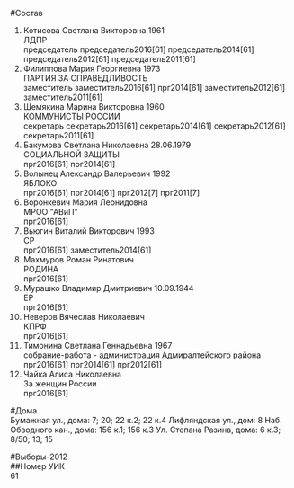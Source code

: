 #Состав  
1. Котисова Светлана Викторовна 1961  
    ЛДПР  
    председатель председатель2016[61] председатель2014[61] председатель2012[61] председатель2011[61]  
2. Филиппова Мария Георгиевна 1973  
    ПАРТИЯ ЗА СПРАВЕДЛИВОСТЬ  
    заместитель заместитель2016[61] прг2014[61] заместитель2012[61] заместитель2011[61]  
3. Шемякина Марина Викторовна 1960  
    КОММУНИСТЫ РОССИИ  
    секретарь секретарь2016[61] секретарь2014[61] секретарь2012[61] секретарь2011[61]  
4. Бакумова Светлана Николаевна 28.06.1979  
    СОЦИАЛЬНОЙ ЗАЩИТЫ  
    прг2016[61] прг2014[61]  
5. Волынец Александр Валерьевич 1992  
    ЯБЛОКО  
    прг2016[61] прг2014[61] прг2012[7] прг2011[7]  
6. Воронкевич Мария Леонидовна  
    МРОО "АВиП"  
    прг2016[61]  
7. Вьюгин Виталий Викторович 1993  
    СР  
    прг2016[61] заместитель2014[61]  
8. Махмуров Роман Ринатович  
    РОДИНА  
    прг2016[61]  
9. Мурашко Владимир Дмитриевич 10.09.1944  
    ЕР  
    прг2016[61]  
10. Неверов Вячеслав Николаевич  
    КПРФ  
    прг2016[61]  
11. Тимонина Светлана Геннадьевна 1967  
    собрание-работа - администрация Адмиралтейского района  
    прг2016[61] прг2014[61] прг2012[61]  
12. Чайка Алиса Николаевна  
    За женщин России  
    прг2016[61]  
  
#Дома  
Бумажная ул., дома: 7; 20; 22 к.2; 22 к.4 Лифляндская ул., дом: 8 Наб. Обводного кан., дома: 156 к.1; 156 к.3 Ул. Степана Разина, дома: 6 к.3; 8/50; 13; 15  
  
#Выборы-2012  
##Номер УИК  
61  
